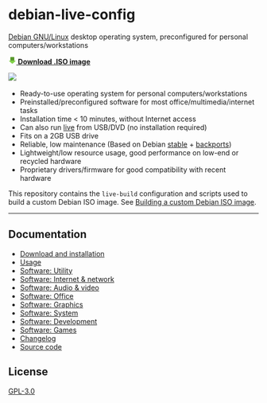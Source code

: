 # debian-live-config

[Debian GNU/Linux](https://www.debian.org/) desktop operating system, preconfigured for personal computers/workstations

**[![](doc/md/download.png) Download .ISO image](https://github.com/nodiscc/debian-live-config/releases/download/2.2.2/dlc-2.2.2-debian-buster-amd64.hybrid.iso)**

![](https://i.imgur.com/wJETcZ3.png)

- Ready-to-use operating system for personal computers/workstations
- Preinstalled/preconfigured software for most office/multimedia/internet tasks
- Installation time < 10 minutes, without Internet access
- Can also run [live](https://en.wikipedia.org/wiki/Live_USB) from USB/DVD (no installation required)
- Fits on a 2GB USB drive
- Reliable, low maintenance (Based on Debian [stable](https://wiki.debian.org/DebianStable) + [backports](https://wiki.debian.org/Backports))
- Lightweight/low resource usage, good performance on low-end or recycled hardware
- Proprietary drivers/firmware for good compatibility with recent hardware

This repository contains the `live-build` configuration and scripts used to build a custom Debian ISO image. See [Building a custom Debian ISO image](doc/md/custom.md).

---------------------------------------------------------

## Documentation

- [Download and installation](doc/md/download-and-installation.md)
- [Usage](doc/md/usage.md)
- [Software: Utility](doc/md/packages/utility.md)
- [Software: Internet & network](doc/md/packages/network.md)
- [Software: Audio & video](doc/md/packages/audio-video.md)
- [Software: Office](doc/md/packages/office.md)
- [Software: Graphics](doc/md/packages/graphics.md)
- [Software: System](doc/md/packages/system.md)
- [Software: Development](doc/md/packages/development.md)
- [Software: Games](doc/md/packages/games.md)
- [Changelog](CHANGELOG.md)
- [Source code](https://gitlab.com/nodiscc/debian-live-config)

## License

[GPL-3.0](LICENSE)

